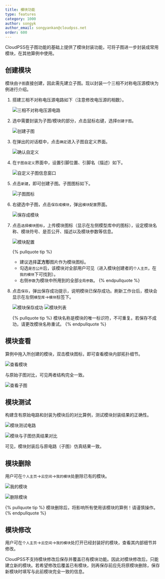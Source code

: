 ```yaml
---
title: 模块功能
type: features
category: 1000
author: songyk
author_email: songyankan@cloudpss.net
order: 600
---
```


CloudPSS在子图功能的基础上提供了模块封装功能，可将子图进一步封装成常用模块，在其他算例中使用。

## 创建模块

模块由`子图`直接创建，因此需先建立子图。现以封装一个三相不对称电压源模块为例进行介绍。

1. 搭建三相不对称电压源电路如下（注意修改电压源的相数）。

   ![三相不对称电压源电路](Module/origincircuit.png "待封装的电路：三相不对称电压源电路")

2. 选中需要封装为子图/模块的部分，点击鼠标右键，选择`创建子图`。

   ![创建子图](Module/createsubgraph.png "右键选中，创建子图")

3. 在弹出的对话框中，点击`确定`进入子图自定义界面。

   ![确认自定义](Module/subgraphconfig1.png "确认，进入自定义子图信息窗口")

4. 在`子图自定义`界面中，设置引脚位置、引脚名（描述）如下。

   ![自定义子图信息窗口](Module/subgraphconfig2.png "自定义子图信息窗口")

5. 点击`新建`，即可创建子图。子图图标如下。

   ![子图图标](Module/subgraphicon.png "子图图标")

6. 右键选中子图，点击`保存成模块`，弹出`模块配置`界面。

   ![保存成模块](Module/saveasmodule.png "保存成模块")

7. 点击`选择模块图标`，上传模块图标（显示在左侧模型库中的图标），设定模块名称、模块符号、是否公开、描述以及模块参数等信息。

   ![模块配置](Module/moduleconfig.png "模块配置")

    {% pullquote tip %}
    - 建议选择**正方形**图片作为模块图标。
    - 勾选`是否公开`后，该模块对全部用户可见（进入模块创建者的`个人主页`，在`我的模块`下可找到）。
    - 右侧`参数`为模块中所用到的全部`全局参数`。
    {% endpullquote %}

8. 点击`保存`，弹出保存成功提示，说明模块已保存成功。刷新工作台后，模块会显示在左侧`模型库`->`模块`标签下。 

    ![模块保存成功](Module/savemodulesuccess.png "模块保存成功")
    ![模块列表](Module/ModuleList.png "模块保存成功后出现在列表中")

    {% pullquote tip %}
    模块名称是模块的唯一标识符，不可重复。若保存不成功，请更改模块名称重试。
    {% endpullquote %}

## 模块查看

算例中拖入所创建的模块，双击模块图标，即可查看模块内部拓扑细节。

![查看模块](Module/moduleinner.png "双击查看模块内部细节")

与原始子图对比，可见两者结构完全一致。

![查看子图](Module/subgraph.png "子图内部细节")

## 模块测试

构建含有原始电路和封装为模块后的对比算例，测试模块封装结果的正确性。

![模块测试电路](Module/compare.png "模块测试电路拓扑")

![模块与子图仿真结果对比](Module/compareresult.png "模块与子图仿真结果对比")

可见，模块封装后与原电路（子图）仿真结果一致。


## 模块删除

用户可在`个人主页`->`云空间`->`我的模块`处删除已有的模块。

![我的模块](Module/moduleindex.png "我的模块文件夹")

![删除模块](Module/moduledelete.png "删除模块")

{% pullquote tip %}
模块删除后，将影响所有使用该模块的算例！请谨慎操作。
{% endpullquote %}

## 模块修改

用户可在`个人主页`->`云空间`->`我的模块`处打开已经封装好的模块，查看其内部细节并修改。

CloudPSS不支持模块修改后保存并覆盖已有模块功能。因此对模块修改后，只能建立新的模块。若希望修改后覆盖已有模块，则再保存前应先将原模块删除，保存新模块时填写与此前模块完全一致的信息。
